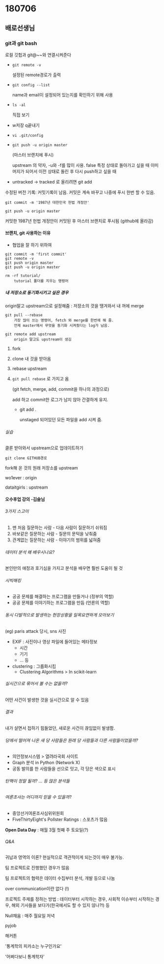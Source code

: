 # 180706

## 배로선생님

### git과 git bash

로컬 깃헙과 git@~~와 연결시켜준다

- `git remote -v`

  설정된 remote경로가 출력

- `git config --list`

  name과 email이 설정되어 있는지를 확인하기 위해 사용

- `ls -al`

  직접 보기

- w저장 q끝내기

- `vi .git/config`

- `git push -u origin master`

  (마스터 브랜치에 푸시)

  upstream 의 약자, -u와 -f를 많이 사용. false 특정 상태로 돌아가고 싶을 때 이미 머지가 되어서 이전 상태로 돌린 후 다시 push하고 싶을 때

- untracked -> tracked 로 올리려면 git add

수정된 버전 기록: 커밋기록이 남음. 커밋은 계속 바꾸고 나중에 푸시 한번 할 수 있음.

`git commit -m '1987년 대한민국 헌법 개정안'`

`git push -u origin master`

커밋한 1987년 헌법 개정안이 커밋된 후 마스터 브랜치로 푸시됨 (github에 올라감)

#### 브랜치, git 사용하는 이유

- 협업을 잘 하기 위하여

```
git commit -m 'first commit'
git remote -v
git push origin master
git push -u origin master
```

```
rm -rf tutorial/
	tutorial 폴더를 지우는 명령어
```

##### 내 저장소로 동기화시키고 싶은 경우

origin말고 upstream으로 설정해줌 : 저장소의 것을 땡겨와서 내 꺼에 merge

```
git pull --rebase
	가장 많이 쓰는 명령어, fetch 와 merge를 한번에 해 줌.
	언제 master에서 무엇을 동기화 시켜줬다는 log가 남음.
```

```
git remote add upstream
	origin 말고도 upstream이 생김
```

1. fork

2. clone 내 것을 받아옴

3. rebase upstream

4. `git pull rebase` 로 가지고 옴

   (git fetch, merge, add, commit을 하나의 과정으로)

   add 하고 commit한 로그가 남지 않아 간결하게 유지.

   * git add . 

     unstaged 되어있던 모든 파일을 add 시켜 줌.

###### 실습

클론 받아와서 upstream으로 업데이트하기

```
git clone GITHUB경로
```

fork해 온 것의 원래 저장소를 upstream

wo1ever : origin

dataitgirls : upstream



#### 오수후업 강의 -김슬님

###### 3가지 스고이

1. 맨 처음 질문하는 사람 - 다음 사람이 질문하기 쉬워짐
2. 바보같은 질문하는 사람 - 질문의 문턱을 낮춰줌
3. 관계없는 질문하는 사람 - 이야기의 범위를 넓혀줌

###### 데이터 분석 왜 배우시나요?

본인만의 애정과 호기심을 가지고 분석을 배우면 훨씬 도움이 될 것

###### 시빅해킹

* 공공 문제를 해결하는 프로그램을 만들거나 (정부의 역할)
* 공공 문제를 이야기하는 프로그램을 만듬 (언론의 역할)

###### 동시 다발적으로 발생하는 현장상황을 일목요연하게 모아보기

(eg) paris attack 당시, sns 사진

- EXIF : 사진이나 영상 파일에 들어있는 메타정보
  - 시간
  - 기기
  - ... 등
- clustering : 그룹화시킴
  - Clustering Algorithms > In scikit-learn

###### 실시간으로 묶어서 볼 수는 없을까?

어떤 사건이 발생한 것을 실시간으로 알 수 있음

###### 결과

내가 살면서 접하기 힘들었던, 새로운 사건이 끊임없이 발생함.

###### 당에서 떨어져 나온 새 당 사람들은 원래 당 사람들과 다른 사람들이었을까?

- 의안정보시스템 > 열려라국회 사이트
- Graph 분석 in Python (Network X)
- 공동 발의를 한 사람들을 선으로 잇고, 각 당은 색으로 표시

###### 탄핵이 정말 될까? ... 등 많은 분석들

###### 여론조사는 어디까지 믿을 수 있을까?

- 중앙선거여론조사심위위원회
- FiveThirtyEight's Pollster Ratings : 스포츠가 많음

**Open Data Day** : 매월 3월 첫째 주 토요일(?)

###### Q&A

귀납과 영역의 이론? 현실적으로 객관적이게 되는것이 매우 불가능.

팀 프로젝트로 진행했던 경우가 많음

팀 프로젝트의 협력은 데이터 수집부터 분석, 개발 등으로 나눔

over communication이란 없다 (!)

프로젝트 주제를 정하는 방법 : 데이터부터 시작하는 경우, 사회적 이슈부터 시작하는 경우, 해외 기사들을 보다가(한국에서도 할 수 있지 않나?!) 등

Null채움 : 매주 월요일 저녁

pyjob

해커톤

'통계학의 피카소는 누구인가요'

'어쩌다보니 통계학자'